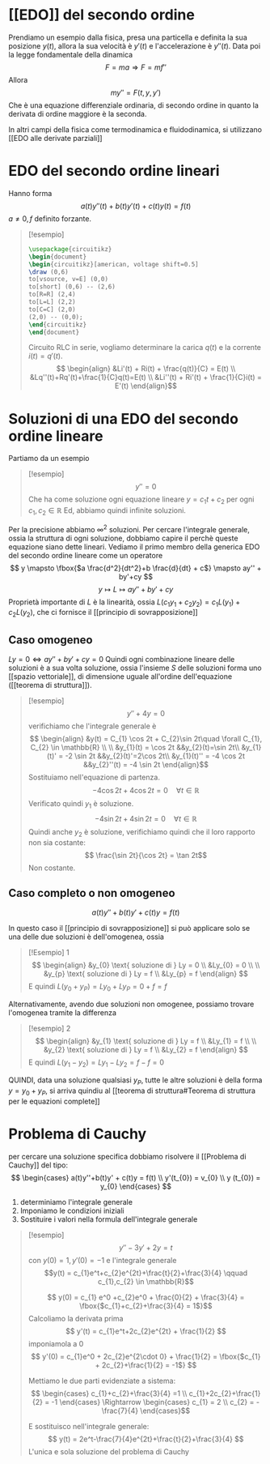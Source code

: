 # [[EDO]] del secondo ordine


Prendiamo un esempio dalla fisica, presa una particella e definita la sua posizione $y(t)$, allora la sua velocità è $y'(t)$ e l'accelerazione è $y''(t)$.
Data poi la legge fondamentale della dinamica
$$ F = ma \Longrightarrow F = mf'' $$
Allora $$ my'' = F(t,y,y') $$
Che è una equazione differenziale ordinaria, di secondo ordine in quanto la derivata di ordine maggiore è la seconda.

In altri campi della fisica come termodinamica e fluidodinamica, si utilizzano [[EDO alle derivate parziali]]







# EDO del secondo ordine lineari

Hanno forma
$$ a(t)y''(t) + b(t)y'(t) + c(t)y(t) = f(t) $$
$a \neq 0, f$ definito forzante.

>[!esempio]
>```tikz
>\usepackage{circuitikz}
>\begin{document}
>\begin{circuitikz}[american, voltage shift=0.5]
>\draw (0,6)
>to[vsource, v=E] (0,0)
>to[short] (0,6) -- (2,6)
>to[R=R] (2,4)
>to[L=L] (2,2)
>to[C=C] (2,0)
>(2,0) -- (0,0);
>\end{circuitikz}
>\end{document}
>```
>
>Circuito RLC in serie, vogliamo determinare la carica $q(t)$ e la corrente $i(t) = q'(t)$.
>$$ \begin{align}
>&Li'(t) + Ri(t) + \frac{q(t)}{C} = E(t) \\
>&Lq''(t)+Rq'(t)+\frac{1}{C}q(t)=E(t) \\
>&Li''(t) + Ri'(t) + \frac{1}{C}i(t) = E'(t)
\end{align}$$


# Soluzioni di una EDO del secondo ordine lineare

Partiamo da un esempio
>[!esempio]
>$$ y'' = 0 $$
>Che ha come soluzione ogni equazione lineare $y = c_{1}t+c_{2}$ per ogni $c_{1},c_{2} \in \mathbb{R}$
>Ed, abbiamo quindi infinite soluzioni.

Per la precisione abbiamo $\infty^2$ soluzioni.
Per cercare l'integrale generale, ossia la struttura di ogni soluzione, dobbiamo capire il perchè queste equazione siano dette lineari.
Vediamo il primo membro della generica EDO del secondo ordine lineare come un operatore
$$ y \mapsto \fbox{$a \frac{d^2}{dt^2}+b \frac{d}{dt} + c$} \mapsto ay'' + by'+cy $$
$$y \mapsto L \mapsto ay''+by'+cy$$
Proprietà importante di $L$ è la linearità, ossia $L(c_{1}y_{1}+ c_{2}y_{2}) = c_{1}L(y_{1}) + c_{2}L(y_{2})$, che ci fornisce il [[principio di sovrapposizione]]

## Caso omogeneo
$Ly = 0 \Leftrightarrow ay'' + by' + cy = 0$
Quindi ogni combinazione lineare delle soluzioni è a sua volta soluzione, ossia l'insieme $S$ delle soluzioni forma uno [[spazio vettoriale]], di dimensione uguale all'ordine dell'equazione ([[teorema di struttura]]).

>[!esempio]
>$$ y'' + 4y = 0 $$
>verifichiamo che l'integrale generale è
>$$ \begin{align}
>&y(t) = C_{1} \cos 2t + C_{2}\sin 2t\quad \forall C_{1}, C_{2} \in \mathbb{R} \\
> \\
>&y_{1}(t) = \cos 2t &&y_{2}(t)=\sin 2t\\
>&y_{1}(t)' = -2 \sin 2t &&y_{2}(t)'=2\cos 2t\\
>&y_{1}(t)'' = -4 \cos 2t &&y_{2}''(t) = -4 \sin 2t
>\end{align}$$ 
>Sostituiamo nell'equazione di partenza.
>$$ -4\cos 2t + 4\cos 2t  = 0 \quad\forall t \in \mathbb{R}$$
>Verificato quindi $y_{1}$ è soluzione.
> $$ -4\sin 2t + 4\sin 2t = 0\quad \forall t \in \mathbb{R}$$
> Quindi anche $y_{2}$ è soluzione, verifichiamo quindi che il loro rapporto non sia costante:
> $$ \frac{\sin 2t}{\cos 2t} = \tan 2t$$
> Non costante.

## Caso completo o non omogeneo
$$ a(t)y''+b(t)y'+c(t)y = f(t) $$

In questo caso il [[principio di sovrapposizione]] si può applicare solo se una delle due soluzioni è dell'omogenea, ossia

>[!Esempio] 1
>$$ \begin{align}
>&y_{0} \text{ soluzione di } Ly = 0  \\
>&Ly_{0} = 0 \\
>\\
>&y_{p} \text{ soluzione di } Ly = f \\
>&Ly_{p} = f
>\end{align} 
>$$
>E quindi
>$L(y_{0} + y_{P}) = Ly_{0} + Ly_{P} = 0 + f = f$

Alternativamente, avendo due soluzioni non omogenee, possiamo trovare l'omogenea tramite la differenza
>[!esempio] 2
>$$ \begin{align}
>&y_{1} \text{ soluzione di } Ly = f  \\
>&Ly_{1} = f \\
>\\
>&y_{2} \text{ soluzione di } Ly = f \\
>&Ly_{2} = f
>\end{align} 
>$$
>E quindi
>$L(y_{1} - y_{2}) = Ly_{1} - Ly_{2} = f - f = 0$

QUINDI, data una soluzione qualsiasi $y_{P}$, tutte le altre soluzioni è della forma $y = y_{0} + y_{P}$, si arriva quindiu al [[teorema di struttura#Teorema di struttura per le equazioni complete]]
# Problema di Cauchy
per cercare una soluzione specifica dobbiamo risolvere il [[Problema di Cauchy]] del tipo:
$$ 
\begin{cases}
a(t)y''+b(t)y' + c(t)y = f(t) \\
y'(t_{0}) = v_{0} \\
y (t_{0}) = y_{0}
\end{cases}
$$


1. determiniamo l'integrale generale
2. Imponiamo le condizioni iniziali
3. Sostituire i valori nella formula dell'integrale generale

>[!esempio]
>$$ y'' - 3y' + 2y = t $$
>con $y(0) = 1, y'(0) = -1$ e l'integrale generale
>$$y(t) = c_{1}e^t+c_{2}e^{2t}+\frac{t}{2}+\frac{3}{4} \qquad c_{1},c_{2} \in \mathbb{R}$$
>
>$$ y(0) = c_{1} e^0 +c_{2}e^0 + \frac{0}{2} + \frac{3}{4} = \fbox{$c_{1}+c_{2}+\frac{3}{4} = 1$}$$
>Calcoliamo la derivata prima
>$$ y'(t) = c_{1}e^t+2c_{2}e^{2t} + \frac{1}{2} $$
>imponiamola a 0
>$$ y'(0) = c_{1}e^0 + 2c_{2}e^{2\cdot 0} + \frac{1}{2} = \fbox{$c_{1} + 2c_{2}+\frac{1}{2} = -1$}  $$
>
>
>Mettiamo le due parti evidenziate a sistema:
>$$ \begin{cases}
>c_{1}+c_{2}+\frac{3}{4} =1 \\
>c_{1}+2c_{2}+\frac{1}{2} = -1
>\end{cases} 
>\Rightarrow \begin{cases}
>c_{1} = 2 \\
c_{2} = -\frac{7}{4}
>\end{cases}$$
>
>E sostituisco nell'integrale generale:
>$$ y(t) = 2e^t-\frac{7}{4}e^{2t}+\frac{t}{2}+\frac{3}{4} $$
>L'unica e sola soluzione del problema di Cauchy


